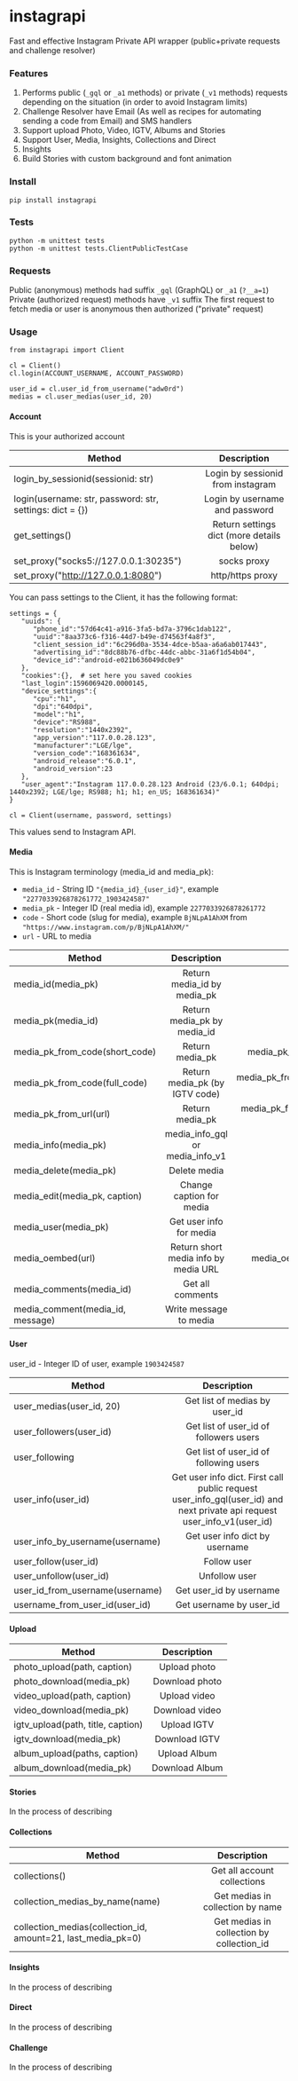 # instagrapi

Fast and effective Instagram Private API wrapper (public+private requests and challenge resolver)

### Features

1. Performs public (`_gql` or `_a1` methods) or private (`_v1` methods) requests depending on the situation (in order to avoid Instagram limits)
2. Challenge Resolver have Email (As well as recipes for automating sending a code from Email) and SMS handlers
3. Support upload Photo, Video, IGTV, Albums and Stories
4. Support User, Media, Insights, Collections and Direct
5. Insights
6. Build Stories with custom background and font animation

### Install

    pip install instagrapi

### Tests

    python -m unittest tests
    python -m unittest tests.ClientPublicTestCase


### Requests

Public (anonymous) methods had suffix `_gql` (GraphQL) or `_a1` (`?__a=1`)
Private (authorized request) methods have `_v1` suffix
The first request to fetch media or user is anonymous then authorized ("private" request)

### Usage

```
from instagrapi import Client

cl = Client()
cl.login(ACCOUNT_USERNAME, ACCOUNT_PASSWORD)

user_id = cl.user_id_from_username("adw0rd")
medias = cl.user_medias(user_id, 20)
```

#### Account

This is your authorized account

| Method                   | Description   |
| ------------------------ |:-------------:|
| login_by_sessionid(sessionid: str) | Login by sessionid from instagram |
| login(username: str, password: str, settings: dict = {}) | Login by username and password |
| get_settings() | Return settings dict (more details below) |
| set_proxy("socks5://127.0.0.1:30235") | socks proxy |
| set_proxy("http://127.0.0.1:8080") | http/https proxy |

You can pass settings to the Client, it has the following format:

```
settings = {
   "uuids": {
      "phone_id":"57d64c41-a916-3fa5-bd7a-3796c1dab122",
      "uuid":"8aa373c6-f316-44d7-b49e-d74563f4a8f3",
      "client_session_id":"6c296d0a-3534-4dce-b5aa-a6a6ab017443",
      "advertising_id":"8dc88b76-dfbc-44dc-abbc-31a6f1d54b04",
      "device_id":"android-e021b636049dc0e9"
   },
   "cookies":{},  # set here you saved cookies
   "last_login":1596069420.0000145,
   "device_settings":{
      "cpu":"h1",
      "dpi":"640dpi",
      "model":"h1",
      "device":"RS988",
      "resolution":"1440x2392",
      "app_version":"117.0.0.28.123",
      "manufacturer":"LGE/lge",
      "version_code":"168361634",
      "android_release":"6.0.1",
      "android_version":23
   },
   "user_agent":"Instagram 117.0.0.28.123 Android (23/6.0.1; 640dpi; 1440x2392; LGE/lge; RS988; h1; h1; en_US; 168361634)"
}

cl = Client(username, password, settings)
```

This values send to Instagram API.

#### Media

This is Instagram terminology (media_id and media_pk):

* `media_id` - String ID `"{media_id}_{user_id}"`, example `"2277033926878261772_1903424587"`
* `media_pk` - Integer ID (real media id), example `2277033926878261772`
* `code` - Short code (slug for media), example `BjNLpA1AhXM` from `"https://www.instagram.com/p/BjNLpA1AhXM/"`
* `url` - URL to media

| Method                   | Description   | Example       |
| ------------------------ |:-------------:|:-------------:|
| media_id(media_pk) | Return media_id by media_pk |
| media_pk(media_id) | Return media_pk by media_id |
| media_pk_from_code(short_code) | Return media_pk | media_pk_from_code("B-fKL9qpeab") -> 2278584739065882267 |
| media_pk_from_code(full_code) | Return media_pk (by IGTV code) | media_pk_from_code("B8jnuB2HAbyc0q001y3F9CHRSoqEljK_dgkJjo0") -> 2243811726252050162 |
| media_pk_from_url(url) | Return media_pk | media_pk_from_url("https://www.instagram.com/p/BjNLpA1AhXM/") -> 1787135824035452364 |
| media_info(media_pk) | media_info_gql or media_info_v1 |
| media_delete(media_pk) | Delete media |
| media_edit(media_pk, caption) | Change caption for media |
| media_user(media_pk) | Get user info for media |
| media_oembed(url) | Return short media info by media URL | media_oembed("https://www.instagram.com/p/B3mr1-OlWMG/") |
| media_comments(media_id) | Get all comments  |
| media_comment(media_id, message) | Write message to media | 

#### User

user_id - Integer ID of user, example `1903424587`

| Method                   | Description   |
| ------------------------ |:-------------:|
| user_medias(user_id, 20) | Get list of medias by user_id |
| user_followers(user_id) | Get list of user_id of followers users |
| user_following | Get list of user_id of following users |
| user_info(user_id) | Get user info dict. First call public request user_info_gql(user_id) and next private api request user_info_v1(user_id) |
| user_info_by_username(username) | Get user info dict by username |
| user_follow(user_id) | Follow user |
| user_unfollow(user_id) | Unfollow user |
| user_id_from_username(username) | Get user_id by username |
| username_from_user_id(user_id) | Get username by user_id |

#### Upload

| Method                   | Description   |
| ------------------------ |:-------------:|
| photo_upload(path, caption)| Upload photo |
| photo_download(media_pk) | Download photo |
| video_upload(path, caption) | Upload video |
| video_download(media_pk) | Download video |
| igtv_upload(path, title, caption) | Upload IGTV |
| igtv_download(media_pk) | Download IGTV |
| album_upload(paths, caption) | Upload Album |
| album_download(media_pk) | Download Album |

#### Stories

In the process of describing

#### Collections

| Method                   | Description   |
| ------------------------ |:-------------:|
| collections() | Get all account collections |
| collection_medias_by_name(name) | Get medias in collection by name |
| collection_medias(collection_id, amount=21, last_media_pk=0) | Get medias in collection by collection_id |

#### Insights

In the process of describing

#### Direct

In the process of describing

#### Challenge

In the process of describing
